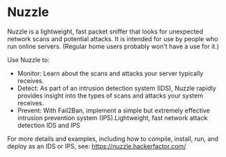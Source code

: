 # Nuzzle
Nuzzle is a lightweight, fast packet sniffer that looks for unexpected network scans and potential attacks. It is intended for use by people who run online servers. (Regular home users probably won't have a use for it.)

Use Nuzzle to:
* Monitor: Learn about the scans and attacks your server typically receives.
* Detect: As part of an intrusion detection system (IDS), Nuzzle rapidly provides insight into the types of scans and attacks your system receives.
* Prevent: With Fail2Ban, implement a simple but extremely effective intrusion prevention system (IPS).Lightweight, fast network attack detection IDS and IPS

For more details and examples, including how to compile, install, run, and deploy as an IDS or IPS, see: https://nuzzle.hackerfactor.com/
